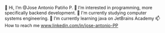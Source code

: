👋 Hi, I’m @Jose Antonio Patiño P.
👀 I’m interested in programming, more specifically backend development.
📓 I'm currently studying computer systems engineering.
🌱 I’m currently learning java on JetBrains Academy
📫 How to reach me www.linkedin.com/in/jose-antonio-PP

